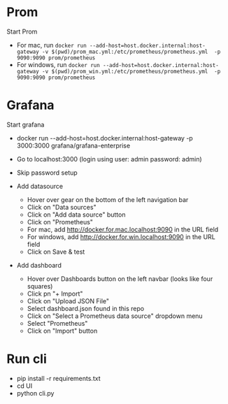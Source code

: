 # Prom
Start Prom

- For mac, run `docker run --add-host=host.docker.internal:host-gateway -v $(pwd)/prom_mac.yml:/etc/prometheus/prometheus.yml  -p 9090:9090 prom/prometheus`
- For windows, run `docker run --add-host=host.docker.internal:host-gateway -v $(pwd)/prom_win.yml:/etc/prometheus/prometheus.yml  -p 9090:9090 prom/prometheus`

# Grafana
Start grafana

- docker run --add-host=host.docker.internal:host-gateway -p 3000:3000 grafana/grafana-enterprise

- Go to localhost:3000 (login using user: admin password: admin)

- Skip password setup

- Add datasource
    - Hover over gear on the bottom of the left navigation bar
    - Click on "Data sources"
    - Click on "Add data source" button
    - Click on "Prometheus"
    - For mac, add http://docker.for.mac.localhost:9090 in the URL field
    - For windows, add http://docker.for.win.localhost:9090 in the URL field 
    - Click on Save & test

- Add dashboard
    - Hover over Dashboards button on the left navbar (looks like four squares)
    - Click pn "+ Import"
    - Click on "Upload JSON File"
    - Select dashboard.json found in this repo
    - Click on "Select a Prometheus data source" dropdown menu
    - Select "Prometheus"
    - Click on "Import" button

# Run cli

- pip install -r requirements.txt
- cd UI
- python cli.py